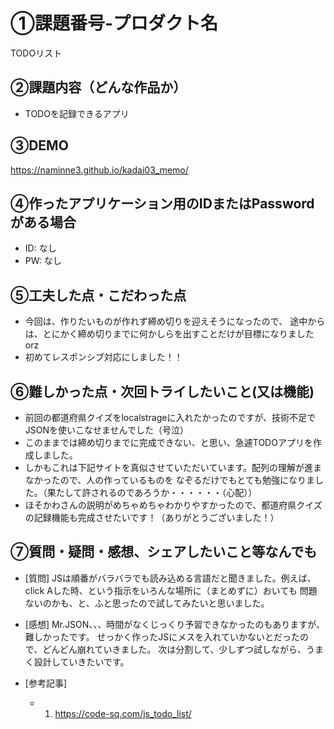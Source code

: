 # ①課題番号-プロダクト名

TODOリスト

## ②課題内容（どんな作品か）

- TODOを記録できるアプリ

## ③DEMO

https://naminne3.github.io/kadai03_memo/

## ④作ったアプリケーション用のIDまたはPasswordがある場合

- ID: なし
- PW: なし

## ⑤工夫した点・こだわった点

-  今回は、作りたいものが作れず締め切りを迎えそうになったので、
途中からは、とにかく締め切りまでに何かしらを出すことだけが目標になりましたorz
-  初めてレスポンシブ対応にしました！！

## ⑥難しかった点・次回トライしたいこと(又は機能)

- 前回の都道府県クイズをlocalstrageに入れたかったのですが、技術不足でJSONを使いこなせませんでした（号泣）
- このままでは締め切りまでに完成できない、と思い、急遽TODOアプリを作成しました。
- しかもこれは下記サイトを真似させていただいています。配列の理解が進まなかったので、人の作っているものを
なぞるだけでもとても勉強になりました。（果たして許されるのであろうか・・・・・・（心配））
- ほそかわさんの説明がめちゃめちゃわかりやすかったので、都道府県クイズの記録機能も完成させたいです！（ありがとうございました！）

## ⑦質問・疑問・感想、シェアしたいこと等なんでも

- [質問]
  JSは順番がバラバラでも読み込める言語だと聞きました。例えば、click Aした時、という指示をいろんな場所に（まとめずに）おいても
  問題ないのかも、と、ふと思ったので試してみたいと思いました。

- [感想]
  Mr.JSON、、、時間がなくじっくり予習できなかったのもありますが、難しかったです。
  せっかく作ったJSにメスを入れていかないとだったので、どんどん崩れていきました。
  次は分割して、少しずつ試しながら、うまく設計していきたいです。

- [参考記事]
  - 1. https://code-sq.com/js_todo_list/
